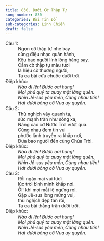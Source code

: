 ```yaml
---
title: 830. Dưới Cờ Thập Tự
song-number: 830
categories: Đời Tín Đồ
sub-categories: Linh Chiến
draft: false
---
```

<dl><dt>Câu 1:</dt><dd data-verse="1">Ngọn cờ thập tự nhẹ bay <br/>cùng điệu nhạc quân hành, <br/>Kêu bao người lính lòng hăng say. <br/>Cầm cờ thập tự màu tươi <br/>là hiệu cờ thương người, <br/>Ta ca bài cứu chuộc dưới trời. </dd><dt>Điệp khúc:</dt><dd data-chorus="1"><em>Nào đi lên! Bước oai hùng! <br/>Mọi phú quý ta quay mặt lãng quên. <br/>Nhìn Jê-sus yêu mến, Cùng nhau tiến! <br/>Hát dưới bóng cờ Vua uy quyền. </em></dd><dt>Câu 2:</dt><dd data-verse="2">Thù nghịch vây quanh ta, <br/>sức mạnh tràn như sóng xa, <br/>Nâng cao cờ Nước Trời vượt qua. <br/>Cùng nhau đem tin vui <br/>phước lành truyền ra khắp nơi, <br/>Ðưa bao người đến cùng Chúa Trời. </dd><dt>Điệp khúc:</dt><dd data-chorus="1"><em>Nào đi lên! Bước oai hùng! <br/>Mọi phú quý ta quay mặt lãng quên. <br/>Nhìn Jê-sus yêu mến, Cùng nhau tiến! <br/>Hát dưới bóng cờ Vua uy quyền. </em></dd><dt>Câu 3:</dt><dd data-verse="3">Rồi ngày mai vui tươi <br/>lúc trời bình minh khắp nơi. <br/>Ôi! khi mọi mắt lệ ngừng rơi. <br/>Gặp Jê-sus lòng mừng vui, <br/>thù nghịch dẹp tan rồi, <br/>Ta ca bài thắng trận dưới trời. </dd><dt>Điệp khúc:</dt><dd data-chorus="1"><em>Nào đi lên! Bước oai hùng! <br/>Mọi phú quý ta quay mặt lãng quên. <br/>Nhìn Jê-sus yêu mến, Cùng nhau tiến! <br/>Hát dưới bóng cờ Vua uy quyền. </em></dd></dl>